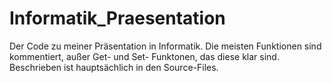 # Informatik_Praesentation
Der Code zu meiner Präsentation in Informatik. Die meisten Funktionen sind kommentiert, außer Get- und Set- Funktonen, das diese klar sind. Beschrieben ist hauptsächlich in den Source-Files.

